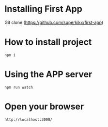 # Installing First App

Git clone (https://github.com/superkikx/first-app)

# How to install project
    npm i 

# Using the APP server 
    npm run watch 
    
# Open your browser
    http://localhost:3000/